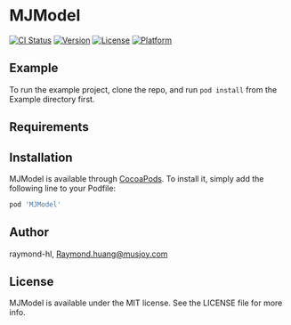 # MJModel

[![CI Status](https://img.shields.io/travis/raymond-hl/MJModel.svg?style=flat)](https://travis-ci.org/raymond-hl/MJModel)
[![Version](https://img.shields.io/cocoapods/v/MJModel.svg?style=flat)](https://cocoapods.org/pods/MJModel)
[![License](https://img.shields.io/cocoapods/l/MJModel.svg?style=flat)](https://cocoapods.org/pods/MJModel)
[![Platform](https://img.shields.io/cocoapods/p/MJModel.svg?style=flat)](https://cocoapods.org/pods/MJModel)

## Example

To run the example project, clone the repo, and run `pod install` from the Example directory first.

## Requirements

## Installation

MJModel is available through [CocoaPods](https://cocoapods.org). To install
it, simply add the following line to your Podfile:

```ruby
pod 'MJModel'
```

## Author

raymond-hl, Raymond.huang@musjoy.com

## License

MJModel is available under the MIT license. See the LICENSE file for more info.
